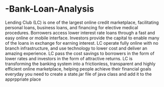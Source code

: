 # -Bank-Loan-Analysis
Lending Club (LC) is one of the largest online credit marketplace, facilitating personal loans, business loans, and financing for elective medical procedures. Borrowers access lower interest rate loans through a fast and easy online or mobile interface. Investors provide the capital to enable many of the loans in exchange for earning interest. LC operate fully online with no branch infrastructure, and use technology to lower cost and deliver an amazing experience. LC pass the cost savings to borrowers in the form of lower rates and investors in the form of attractive returns. LC is transforming the banking system into a frictionless, transparent and highly efficient online marketplace, helping people achieve their financial goals everyday
you need to create a state.jar file of java class and add it to the apprppriate place
